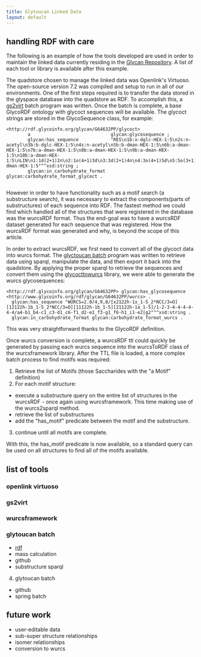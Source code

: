 ```yaml
---
title: Glytoucan Linked Data
layout: default
---
```


## handling RDF with care

The following is an example of how the tools developed are used in order to maintain the linked data currently residing in the [Glycan Repository](http://glytoucan.org).  A list of each tool or library is available after this example.

The quadstore chosen to manage the linked data was Openlink's Virtuoso.  The open-source version 7.2 was compiled and setup to run in all of our environments.  One of the first steps required is to transfer the data stored in the glyspace database into the quadstore as RDF.  To accomplish this, a [gs2virt](https://bitbucket.org/glycosw/gs2virt) batch program was written.  Once the batch is complete, a base GlycoRDF ontology with glycoct sequences will be available.  The glycoct strings are stored in the GlycoSequence class, for example:

```
<http://rdf.glycoinfo.org/glycan/G64632PP/glycoct>
        a                              glycan:glycosequence ;
        glycan:has_sequence            "RES\n1b:x-dglc-HEX-1:5\n2s:n-acetyl\n3b:b-dglc-HEX-1:5\n4s:n-acetyl\n5b:b-dman-HEX-1:5\n6b:a-dman-HEX-1:5\n7b:a-dman-HEX-1:5\n8b:a-dman-HEX-1:5\n9b:a-dman-HEX-1:5\n10b:a-dman-HEX-1:5\nLIN\n1:1d(2+1)2n\n2:1o(4+1)3d\n3:3d(2+1)4n\n4:3o(4+1)5d\n5:5o(3+1)6d\n6:6o(2+1)7d\n7:5o(6+1)8d\n8:8o(3+1)9d\n9:8o(6+1)10d\nUND\nUND1:100.0:100.0\nParentIDs:7|9\nSubtreeLinkageID1:o(2+1)d\nRES\n11b:a-dman-HEX-1:5"^^xsd:string ;
        glycan:in_carbohydrate_format  glycan:carbohydrate_format_glycoct .
        
```

However in order to have functionality such as a motif search (a substructure search), it was necessary to extract the components(parts of substructures) of each sequence into RDF.  The fastest method we could find which handled all of the structures that were registered in the database was the wurcsRDF format.  Thus the end-goal was to have a wurcsRDF dataset generated for each sequence that was registered.  How the wurcsRDF format was generated and why, is beyond the scope of this article.

In order to extract wurcsRDF, we first need to convert all of the glycoct data into wurcs format.  The [glyctoucan batch](http://code.glytoucan.org/batch/) program was written to retrieve data using sparql, manipulate the data, and then export it back into the quadstore.  By applying the proper sparql to retrieve the sequences and convert them using the [glycocttowurcs](https://bitbucket.org/glycosw/glycocttowurcs) library, we were able to generate the wurcs glycosequences:

```
<http://rdf.glycoinfo.org/glycan/G64632PP> glycan:has_glycosequence <http://www.glycoinfo.org/rdf/glycan/G64632PP/wurcs> .
  glycan:has_sequence "WURCS=2.0/4,9,8/[x2122h-1x_1-5_2*NCC/3=O][12122h-1b_1-5_2*NCC/3=O][11122h-1b_1-5][21122h-1a_1-5]/1-2-3-4-4-4-4-4-4/a4-b1_b4-c1_c3-d1_c6-f1_d2-e1_f3-g1_f6-h1_i1-e2|g2"^^xsd:string .
  glycan:in_carbohydrate_format glycan:carbohydrate_format_wurcs .
```
This was very straightforward thanks to the GlycoRDF definition.

Once wurcs conversion is complete, a wurcsRDF ttl could quickly be generated by passing each wurcs sequence into the wurcsToRDF class of the wurcsframework library.
After the TTL file is loaded, a more complex batch process to find motifs was required:

1. Retrieve the list of Motifs (those Saccharides with the "a Motif" definition)
2. For each motif structure:
  * execute a substructure query on the entire list of structures in the wurcsRDF - once again using wurcsframework.  This time making use of the wurcs2sparql method.
  * retrieve the list of substructures
  * add the "has_motif" predicate between the motif and the substructure. 
3. continue until all motifs are complete.

With this, the has_motif predicate is now available, so a standard query can be used on all structures to find all of the motifs available.

## list of tools
### openlink virtuoso

### gs2virt

### wurcsframework

### glytoucan batch
  * [rdf](ontology)
  * mass calculation
  * github
  * substructure sparql
4. glytoucan batch
  * github
  * spring batch

## future work

* user-editable data
* sub-super structure relationships
* isomer relationships
* conversion to wurcs